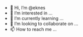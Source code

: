 - 👋 Hi, I’m @eknes
- 👀 I’m interested in ...
- 🌱 I’m currently learning ...
- 💞️ I’m looking to collaborate on ...
- 📫 How to reach me ...

<!---
eknes/eknes is a ✨ special ✨ repository because its `README.md` (this file) appears on your GitHub profile.
You can click the Preview link to take a look at your changes.
--->
